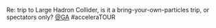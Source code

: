 Re: trip to Large Hadron Collider, is it a bring-your-own-particles trip, or spectators only? <a href="http://twitter.com/GA">@GA</a> #acceleraTOUR